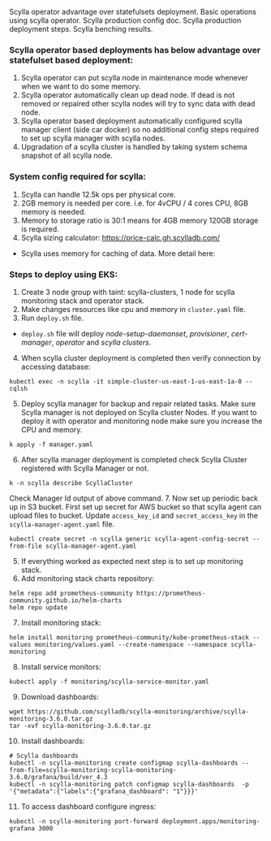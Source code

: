 Scylla operator advantage over statefulsets deployment.
Basic operations using scylla operator.
Scylla production config doc.
Scylla production deployment steps.
Scylla benching results.

### Scylla operator based deployments has below advantage over statefulset based deployment:
1. Scylla operator can put scylla node in maintenance mode whenever when we want to do some memory.
2. Scylla operator automatically clean up dead node. If dead is not removed or repaired other scylla nodes will try to sync data with dead node.
3. Scylla operator based deployment automatically configured scylla manager client (side car docker) so no additional config steps required to set up scylla manager with scylla nodes.
4. Upgradation of a scylla cluster is handled by taking system schema snapshot of all scylla node.

### System config required for scylla:
1. Scylla can handle 12.5k ops per physical core.
2. 2GB memory is needed per core. i.e. for 4vCPU / 4 cores CPU, 8GB memory is needed. 
3. Memory to storage ratio is 30:1 means for 4GB memory 120GB storage is required.
4. Scylla sizing calculator: https://price-calc.gh.scylladb.com/
* Scylla uses memory for caching of data. More detail here: 

### Steps to deploy using EKS:
1. Create 3 node group with taint: scylla-clusters, 1 node for scylla monitoring stack and operator stack.
2. Make changes resources like cpu and memory in `cluster.yaml` file.
3. Run `deploy.sh` file.
* `deploy.sh` file will deploy *node-setup-daemonset*, *provisioner*, *cert-manager*, *operator* and *scylla clusters*.
4. When scylla cluster deployment is completed then verify connection by accessing database:
```
kubectl exec -n scylla -it simple-cluster-us-east-1-us-east-1a-0 -- cqlsh
```
5. Deploy scylla manager for backup and repair related tasks. Make sure Scylla manager is not deployed on Scylla cluster Nodes. If you want to deploy it with operator and monitoring node make sure you increase the CPU and memory.
```
k apply -f manager.yaml
```
6. After scylla manager deployment is completed check Scylla Cluster registered with Scylla Manager or not.
```
k -n scylla describe ScyllaCluster
```
Check Manager Id output of above command.
7. Now set up periodic back up in S3 bucket. First set up secret for AWS bucket so that scylla agent can upload files to bucket. Update `access_key_id` and `secret_access_key` in the `scylla-manager-agent.yaml` file.
```
kubectl create secret -n scylla generic scylla-agent-config-secret --from-file scylla-manager-agent.yaml
```

5. If everything worked as expected next step is to set up monitoring stack.
6. Add monitoring stack charts repository:
```
helm repo add prometheus-community https://prometheus-community.github.io/helm-charts
helm repo update
```
7. Install monitoring stack:
```
helm install monitoring prometheus-community/kube-prometheus-stack --values monitoring/values.yaml --create-namespace --namespace scylla-monitoring
```
8. Install service monitors:
```
kubectl apply -f monitoring/scylla-service-monitor.yaml
```
9. Download dashboards:
```
wget https://github.com/scylladb/scylla-monitoring/archive/scylla-monitoring-3.6.0.tar.gz
tar -xvf scylla-monitoring-3.6.0.tar.gz
```
10. Install dashboards:
```
# Scylla dashboards
kubectl -n scylla-monitoring create configmap scylla-dashboards --from-file=scylla-monitoring-scylla-monitoring-3.6.0/grafana/build/ver_4.3
kubectl -n scylla-monitoring patch configmap scylla-dashboards  -p '{"metadata":{"labels":{"grafana_dashboard": "1"}}}'
```
11. To access dashboard configure ingress:
```
kubectl -n scylla-monitoring port-forward deployment.apps/monitoring-grafana 3000
```
